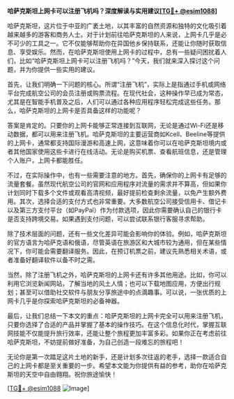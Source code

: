**哈萨克斯坦上网卡可以注册飞机吗？深度解读与实用建议[[TG💪+ @esim1088](https://t.me/s/esim1088)]**

哈萨克斯坦，这片位于中亚的广袤土地，以其丰富的自然资源和独特的文化吸引着越来越多的游客和商务人士。对于计划前往哈萨克斯坦的人来说，上网卡几乎是必不可少的工具之一。它不仅能够帮助你在异国他乡保持联系，还能让你随时获取信息、享受娱乐。然而，在哈萨克斯坦使用上网卡的过程中，总有一些疑问困扰着人们，比如“哈萨克斯坦上网卡可以注册飞机吗？”今天，我们就来深入探讨这个问题，并为你提供一些实用的建议。

首先，让我们明确一下问题的核心。所谓“注册飞机”，实际上是指通过手机或网络平台完成航空公司的会员注册或购票流程。在现代社会，这种操作早已成为常态，尤其是在智能手机普及之后，人们可以通过各种应用程序轻松完成这些任务。那么，哈萨克斯坦的上网卡是否具备这样的功能呢？

答案是肯定的。只要你的上网卡能够正常连接到互联网，无论是通过Wi-Fi还是移动数据，都可以用来注册飞机。哈萨克斯坦的主要运营商如Kcell、Beeline等提供的上网卡，通常都支持国际漫游和高速上网，这意味着你可以在哈萨克斯坦境内或者其他国家使用这些卡进行在线活动。无论是购买机票、查看航班信息，还是管理个人账户，上网卡都能胜任。

不过，在实际操作中，也有一些需要注意的地方。首先，确保你的上网卡有足够的流量套餐。虽然现代航空公司的官网和应用程序对流量的需求并不算高，但如果你计划同时下载多个文件或观看高清视频，最好提前检查剩余流量，以免产生额外费用。其次，选择合适的支付方式也非常重要。大多数航空公司接受信用卡、借记卡以及第三方支付平台（如PayPal）作为付款选项，因此你需要确认自己的银行卡是否支持跨境交易。如果遇到支付问题，可以尝试联系银行客服寻求帮助。

除了技术层面的问题，还有一些文化差异可能会影响你的体验。例如，哈萨克斯坦的官方语言为哈萨克语和俄语，尽管英语在旅游区和大城市较为通用，但在某些情况下，你可能会需要翻译服务。因此，在预订机票之前，建议先熟悉相关术语，或者准备好翻译软件以备不时之需。

当然，除了注册飞机之外，哈萨克斯坦的上网卡还有许多其他用途。比如，你可以利用它浏览新闻网站，了解当地的风土人情；也可以下载地图应用，方便出行规划；甚至可以借助社交软件与朋友分享旅途中的点滴趣事。可以说，一张优质的上网卡几乎是你探索哈萨克斯坦的必备神器。

最后，让我们总结一下本文的重点：哈萨克斯坦的上网卡完全可以用来注册飞机，只要你选择了合适的产品并掌握了基本的操作技巧。在这个信息化时代，掌握互联网技能不仅能提升旅行效率，还能让整个旅程更加丰富多彩。如果你正在考虑前往哈萨克斯坦，不妨提前做好准备，为自己创造一段难忘的旅程吧！

无论你是第一次踏足这片土地的新手，还是计划多次往返的老手，选择一款适合自己的上网卡都是至关重要的一步。希望本文能为你提供有益的参考，助你在哈萨克斯坦的天空中自由翱翔。祝你旅途愉快！

[[TG💪+ @esim1088](https://t.me/s/esim1088) ![Image](https://i.postimg.cc/4NQfJmqS/Snipaste-2025-05-13-00-14-12.png)]